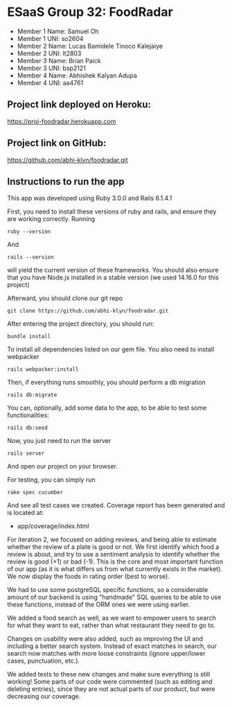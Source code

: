 # ESaaS Group 32: FoodRadar

- Member 1 Name: Samuel Oh
- Member 1 UNI: so2604
- Member 2 Name: Lucas Bamidele Tinoco Kalejaiye
- Member 2 UNI: lt2803
- Member 3 Name: Brian Paick
- Member 3 UNI: bsp2121
- Member 4 Name: Abhishek Kalyan Adupa
- Member 4 UNI: aa4761

## Project link deployed on Heroku:
https://proj-foodradar.herokuapp.com

## Project link on GitHub:
https://github.com/abhi-klyn/foodradar.git

## Instructions to run the app

This app was developed using Ruby 3.0.0 and Rails 6.1.4.1

First, you need to install these versions of ruby and rails, and ensure they are working correctly.
Running
```
ruby --version
```
And
```
rails --version
```
will yield the current version of these frameworks.
You should also ensure that you have Node.js installed in a stable version (we used 14.16.0 for this project)

Afterward, you should clone our git repo
```
git clone https://github.com/abhi-klyn/foodradar.git
```
After entering the project directory, you should run:
```
bundle install
```
To install all dependencies listed on our gem file. You also need to install webpacker
```
rails webpacker:install
```

Then, if everything runs smoothly, you should perform a db migration
```
rails db:migrate
```
You can, optionally, add some data to the app, to be able to test some functionalities:
```
rails db:seed
```
Now, you just need to run the server
```
rails server
```
And open our project on your browser. 


For testing, you can simply run
```
rake spec cucumber
```

And see all test cases we created. Coverage report has been generated and is located at:
- app/coverage/index.html

For iteration 2, we focused on adding reviews, and being able to estimate whether the review of a plate is good or not. We first identify which food a review is about, and try to use a sentiment analysis to identify whether the review is good (+1) or bad (-1).
This is the core and most important function of our app (as it is what differs us from what currently exists in the market). We now display the foods in rating order (best to worse).

We had to use some postgreSQL specific functions, so a considerable amount of our backend is using "handmade" SQL queries to be able to use these functions, instead of the ORM ones we were using earlier.

We added a food search as well, as we want to empower users to search for what they want to eat, rather than what restaurant they need to go to.

Changes on usability were also added, such as improving the UI and including a better search system. Instead of exact matches in search, our search now matches with more loose constraints (ignore upper/lower cases, punctuation, etc.).

We added tests to these new changes and make sure everything is still working! Some parts of our code were commented (such as editing and deleting entries), since they are not actual parts of our product, but were decreasing our coverage.